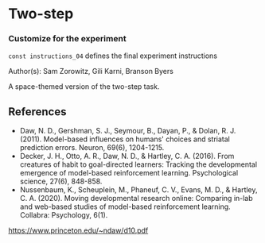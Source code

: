 # Two-step

### Customize for the experiment

`const instructions_04` defines the final experiment instructions

Author(s): Sam Zorowitz, Gili Karni, Branson Byers

A space-themed version of the two-step task.

## References

- Daw, N. D., Gershman, S. J., Seymour, B., Dayan, P., & Dolan, R. J. (2011). Model-based influences on humans' choices and striatal prediction errors. Neuron, 69(6), 1204-1215.
- Decker, J. H., Otto, A. R., Daw, N. D., & Hartley, C. A. (2016). From creatures of habit to goal-directed learners: Tracking the developmental emergence of model-based reinforcement learning. Psychological science, 27(6), 848-858.
- Nussenbaum, K., Scheuplein, M., Phaneuf, C. V., Evans, M. D., & Hartley, C. A. (2020). Moving developmental research online: Comparing in-lab and web-based studies of model-based reinforcement learning. Collabra: Psychology, 6(1).

https://www.princeton.edu/~ndaw/d10.pdf
